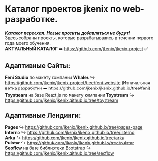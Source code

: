 # Каталог проектов jkenix по web-разработке.

***Каталог переехал. Новые проекты добавляться не будут!***  
Здесь собраны проекты, которые разрабатывались в течении первого года моего обучения.  
**АКТУАЛЬНЫЙ КАТАЛОГ** ➡️ https://github.com/jkenix/jkenix-project :white_check_mark:  

## Адаптивные Сайты:
**Feni Studio** по макету компании **Whales** ↪ https://github.com/jkenix/jkenix-project/tree/feni-website (Изначальная ветка разработки ➡️ https://github.com/jkenix/jkenix.github.io/tree/feni)  
**Toystream** на базе React.js по макету компании **Toystream** ↪ https://github.com/jkenix/jkenix.github.io/tree/toystream

## Адаптивные Лендинги:  
**Pages** ↪ https://github.com/jkenix/jkenix.github.io/tree/pages-page  
**Interno** ↪ https://github.com/jkenix/jkenix.github.io/tree/interno  
**Arka** ↪ https://github.com/jkenix/jkenix.github.io/tree/arka  
**Pulstar** ↪ https://github.com/jkenix/jkenix.github.io/tree/pulstar  
**Seoflow** на базе библиотеки Bootstrap ↪ https://github.com/jkenix/jkenix.github.io/tree/seoflow  
